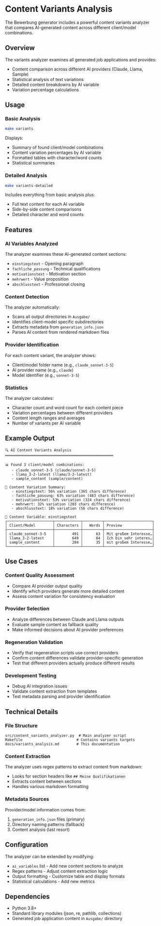 # Content Variants Analysis

The Bewerbung generator includes a powerful content variants analyzer that compares AI-generated content across different client/model combinations.

## Overview

The variants analyzer examines all generated job applications and provides:
- Content comparison across different AI providers (Claude, Llama, Sample)
- Statistical analysis of text variations
- Detailed content breakdowns by AI variable
- Variation percentage calculations

## Usage

### Basic Analysis
```bash
make variants
```

Displays:
- Summary of found client/model combinations
- Content variation percentages by AI variable
- Formatted tables with character/word counts
- Statistical summaries

### Detailed Analysis
```bash
make variants-detailed
```

Includes everything from basic analysis plus:
- Full text content for each AI variable
- Side-by-side content comparisons
- Detailed character and word counts

## Features

### AI Variables Analyzed
The analyzer examines these AI-generated content sections:
- `einstiegstext` - Opening paragraph
- `fachliche_passung` - Technical qualifications  
- `motivationstext` - Motivation section
- `mehrwert` - Value proposition
- `abschlusstext` - Professional closing

### Content Detection
The analyzer automatically:
- Scans all output directories in `Ausgabe/`
- Identifies client-model specific subdirectories
- Extracts metadata from `generation_info.json`
- Parses AI content from rendered markdown files

### Provider Identification
For each content variant, the analyzer shows:
- Client/model folder name (e.g., `claude_sonnet-3-5`)
- AI provider name (e.g., `claude`)
- Model identifier (e.g., `sonnet-3-5`)

### Statistics
The analyzer calculates:
- Character count and word count for each content piece
- Variation percentages between different providers
- Content length ranges and averages
- Number of variants per AI variable

## Example Output

```
🔍 AI Content Variants Analysis
══════════════════════════════════════════════════

📊 Found 3 client/model combinations:
   - claude_sonnet-3-5 (claude/sonnet-3-5)
   - llama_3-2-latest (llama/3-2-latest)
   - sample_content (sample/content)

🔄 Content Variation Summary:
   - einstiegstext: 56% variation (365 chars difference)
   - fachliche_passung: 63% variation (483 chars difference)
   - motivationstext: 53% variation (324 chars difference)
   - mehrwert: 32% variation (203 chars difference)
   - abschlusstext: 18% variation (56 chars difference)

📝 Content Variable: einstiegstext
┌─────────────────────┬────────────┬─────────┬──────────────────────┐
│ Client/Model        │ Characters │   Words │ Preview              │
├─────────────────────┼────────────┼─────────┼──────────────────────┤
│ claude_sonnet-3-5   │        491 │      63 │ Mit großem Interesse…│
│ llama_3-2-latest    │        649 │      84 │ Ich bin sehr interes…│
│ sample_content      │        284 │      35 │ mit großem Interesse…│
└─────────────────────┴────────────┴─────────┴──────────────────────┘
```

## Use Cases

### Content Quality Assessment
- Compare AI provider output quality
- Identify which providers generate more detailed content
- Assess content variation for consistency evaluation

### Provider Selection
- Analyze differences between Claude and Llama outputs
- Evaluate sample content as fallback quality
- Make informed decisions about AI provider preferences

### Regeneration Validation
- Verify that regeneration scripts use correct providers
- Confirm content differences validate provider-specific generation
- Test that different providers actually produce different results

### Development Testing
- Debug AI integration issues
- Validate content extraction from templates
- Test metadata parsing and provider identification

## Technical Details

### File Structure
```
src/content_variants_analyzer.py  # Main analyzer script
Makefile                         # Contains variants targets
docs/variants_analysis.md        # This documentation
```

### Content Extraction
The analyzer uses regex patterns to extract content from markdown:
- Looks for section headers like `## Meine Qualifikationen`
- Extracts content between sections
- Handles various markdown formatting

### Metadata Sources
Provider/model information comes from:
1. `generation_info.json` files (primary)
2. Directory naming patterns (fallback)
3. Content analysis (last resort)

## Configuration

The analyzer can be extended by modifying:
- `ai_variables` list - Add new content sections to analyze
- Regex patterns - Adjust content extraction logic
- Output formatting - Customize table and display formats
- Statistical calculations - Add new metrics

## Dependencies

- Python 3.8+
- Standard library modules (json, re, pathlib, collections)
- Generated job application content in `Ausgabe/` directory